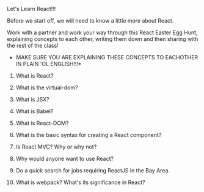 

Let's Learn React!!!

Before we start off, we will need to know a little more about React.

Work with a partner and work your way through this React Easter Egg Hunt, explaining concepts to each other, writing them down and then sharing with the rest of the class!

* MAKE SURE YOU ARE EXPLAINING THESE CONCEPTS TO EACHOTHER IN PLAIN 'OL ENGLISH!!!*

1. What is React?

2. What is the virtual-dom?

3. What is JSX?

4. What is Babel?

5. What is React-DOM?

6. What is the basic syntax for creating a React component?

7. Is React MVC? Why or why not?

8. Why would anyone want to use React?

9. Do a quick search for jobs requiring ReactJS in the Bay Area.

10. What is webpack? What's its significance in React?
